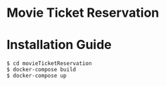 # Movie Ticket Reservation

# Installation Guide

```
$ cd movieTicketReservation
$ docker-compose build
$ docker-compose up
```
